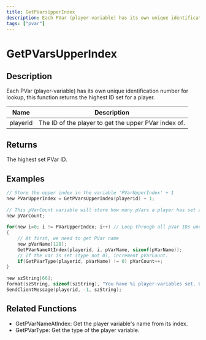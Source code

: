 ```yaml
---
title: GetPVarsUpperIndex
description: Each PVar (player-variable) has its own unique identification number for lookup, this function returns the highest ID set for a player.
tags: ["pvar"]
---
```


# GetPVarsUpperIndex

## Description

Each PVar (player-variable) has its own unique identification number for lookup, this function returns the highest ID set for a player.

| Name     | Description                                          |
| -------- | ---------------------------------------------------- |
| playerid | The ID of the player to get the upper PVar index of. |

## Returns

The highest set PVar ID.

## Examples

```c
// Store the upper index in the variable 'PVarUpperIndex' + 1
new PVarUpperIndex = GetPVarsUpperIndex(playerid) + 1;
 
// This pVarCount variable will store how many pVars a player has set as we count them.
new pVarCount;
 
for(new i=0; i != PVarUpperIndex; i++) // Loop through all pVar IDs under the upper index
{
    // At first, we need to get PVar name
    new pVarName[128];
    GetPVarNameAtIndex(playerid, i, pVarName, sizeof(pVarName));
    // If the var is set (type not 0), increment pVarCount.
    if(GetPVarType(playerid, pVarName) != 0) pVarCount++;
}
 
new szString[66];
format(szString, sizeof(szString), "You have %i player-variables set. Upper index (highest ID): %i.", pVarCount, PVarUpperIndex-1);
SendClientMessage(playerid, -1, szString);
```

## Related Functions

- GetPVarNameAtIndex: Get the player variable's name from its index.
- GetPVarType: Get the type of the player variable.
